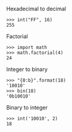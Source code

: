 Hexadecimal to decimal
```
>>> int("FF", 16)
255
```

Factorial
```
>>> import math
>>> math.factorial(4)
24
```


Integer to binary
```
>>> "{0:b}".format(18)
'10010'
>>> bin(18)
'0b10010'
```

Binary to integer
```
>>> int('10010', 2)
18
```
